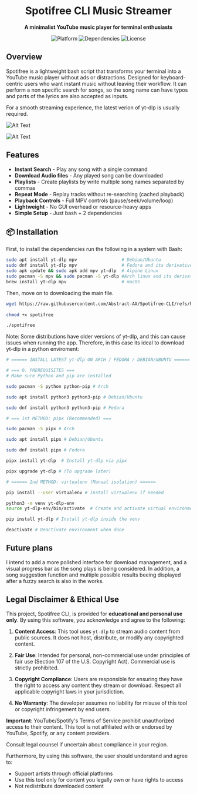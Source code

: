 <h1 align="center">Spotifree CLI Music Streamer</h1>
<p align="center">
  <strong>A minimalist YouTube music player for terminal enthusiasts</strong>
</p>

<div align="center">
  <img src="https://img.shields.io/badge/Platform-Linux%20%7C%20macOS%20%7C%20WSL-blue" alt="Platform">
  <img src="https://img.shields.io/badge/Dependencies-yt--dlp%20%7C%20mpv-green" alt="Dependencies">
  <img src="https://img.shields.io/badge/License-MIT-yellow" alt="License">
</div>

## Overview

Spotifree is a lightweight bash script that transforms your terminal into a YouTube music player without ads or distractions. Designed for keyboard-centric users who want instant music without leaving their workflow. It can perform a non specific search for songs, so the song name can have typos and parts of the lyrics are also accepted as inputs. 

For a smooth streaming experience, the latest verion of yt-dlp is usually required.


![Alt Text](https://github.com/Abstract-AA/Spotifree-CLI/blob/4acb60f0af78cc83d5f2544608c19da82a9702e4/Screenshot%20from%202025-07-11%2019-14-39.png)

![Alt Text](https://github.com/Abstract-AA/Spotifree-CLI/blob/4acb60f0af78cc83d5f2544608c19da82a9702e4/Screenshot%20from%202025-07-11%2019-18-22.png)



## Features

- **Instant Search** - Play any song with a single command
- **Download Audio files** - Any played song can be downloaded
- **Playlists** - Create playlists by write multiple song names separated by commas
- **Repeat Mode** - Replay tracks without re-searching (cached playback)
- **Playback Controls** - Full MPV controls (pause/seek/volume/loop)
- **Lightweight** - No GUI overhead or resource-heavy apps
- **Simple Setup** - Just bash + 2 dependencies

## 📦 Installation

First, to install the dependencies run the following in a system with Bash:

```bash
sudo apt install yt-dlp mpv                 # Debian/Ubuntu
sudo dnf install yt-dlp mpv                 # Fedora and its derivatives
sudo apk update && sudo apk add mpv yt-dlp  # Alpine Linux
sudo pacman -S mpv && sudo pacman -S yt-dlp #Arch linux and its derivatives
brew install yt-dlp mpv                     # macOS
```
Then, move on to downloading the main file.

```bash
wget https://raw.githubusercontent.com/Abstract-AA/Spotifree-CLI/refs/heads/main/spotifree
     
chmod +x spotifree

./spotifree

```

Note: Some distributions have older versions of yt-dlp, and this can cause issues when running the app. Therefore, in this case its ideal to download yt-dlp in a python enviroment:

```bash
# ====== INSTALL LATEST yt-dlp ON ARCH / FEDORA / DEBIAN/UBUNTU ======

# === 0. PREREQUISITES ===
# Make sure Python and pip are installed

sudo pacman -S python python-pip # Arch

sudo apt install python3 python3-pip # Debian/Ubuntu

sudo dnf install python3 python3-pip # Fedora

# === 1st METHOD: pipx (Recommended) ===

sudo pacman -S pipx # Arch

sudo apt install pipx # Debian/Ubuntu

sudo dnf install pipx # Fedora

pipx install yt-dlp  # Install yt-dlp via pipx

pipx upgrade yt-dlp # (To upgrade later)

# ====== 2nd METHOD: virtualenv (Manual isolation) ======

pip install --user virtualenv # Install virtualenv if needed

python3 -m venv yt-dlp-env
source yt-dlp-env/bin/activate  # Create and activate virtual environment

pip install yt-dlp # Install yt-dlp inside the venv

deactivate # Deactivate environment when done

```

## Future plans

I intend to add a more polished interface for download management, and a visual progress bar as the song plays is being considered. In addition, a song suggestion function and multiple possible results beeing displayed after a fuzzy search is also in the works. 

## Legal Disclaimer & Ethical Use

This project, Spotifree CLI, is provided for **educational and personal use only**. By using this software, you acknowledge and agree to the following:

1. **Content Access**: This tool uses `yt-dlp` to stream audio content from public sources. It does not host, distribute, or modify any copyrighted content.

2. **Fair Use**: Intended for personal, non-commercial use under principles of fair use (Section 107 of the U.S. Copyright Act). Commercial use is strictly prohibited.

3. **Copyright Compliance**: Users are responsible for ensuring they have the right to access any content they stream or download. Respect all applicable copyright laws in your jurisdiction.

4. **No Warranty**: The developer assumes no liability for misuse of this tool or copyright infringement by end users.

**Important**: YouTube/Spotify's Terms of Service prohibit unauthorized access to their content. This tool is not affiliated with or endorsed by YouTube, Spotify, or any content providers.

Consult legal counsel if uncertain about compliance in your region.

Furthermore, by using this software, the user should understand and agree to:
- Support artists through official platforms
- Use this tool only for content you legally own or have rights to access
- Not redistribute downloaded content
